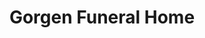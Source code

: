 ---
title: "Gorgen Funeral Home"
url: /mineral-point/gorgen-funeral-home/
shop: funeral directors
---